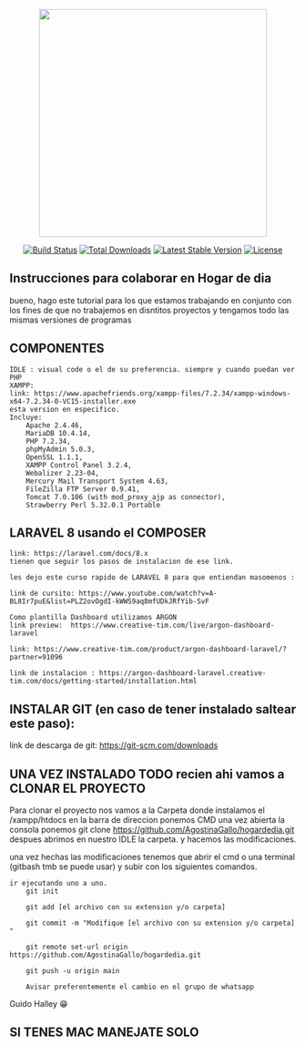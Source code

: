 <p align="center"><a href="https://laravel.com" target="_blank"><img src="https://raw.githubusercontent.com/laravel/art/master/logo-lockup/5%20SVG/2%20CMYK/1%20Full%20Color/laravel-logolockup-cmyk-red.svg" width="400"></a></p>

<p align="center">
<a href="https://travis-ci.org/laravel/framework"><img src="https://travis-ci.org/laravel/framework.svg" alt="Build Status"></a>
<a href="https://packagist.org/packages/laravel/framework"><img src="https://img.shields.io/packagist/dt/laravel/framework" alt="Total Downloads"></a>
<a href="https://packagist.org/packages/laravel/framework"><img src="https://img.shields.io/packagist/v/laravel/framework" alt="Latest Stable Version"></a>
<a href="https://packagist.org/packages/laravel/framework"><img src="https://img.shields.io/packagist/l/laravel/framework" alt="License"></a>
</p>

## Instrucciones para colaborar en  Hogar de dia 

bueno, hago este tutorial para los que estamos trabajando en conjunto con los
 fines de que no trabajemos en disntitos proyectos
  y tengamos todo las mismas versiones de programas


## COMPONENTES 
    IDLE : visual code o el de su preferencia. siempre y cuando puedan ver PHP
    XAMPP: 
    link: https://www.apachefriends.org/xampp-files/7.2.34/xampp-windows-x64-7.2.34-0-VC15-installer.exe
    esta version en especifico. 
    Incluye: 
        Apache 2.4.46,
        MariaDB 10.4.14, 
        PHP 7.2.34, 
        phpMyAdmin 5.0.3,
        OpenSSL 1.1.1, 
        XAMPP Control Panel 3.2.4,
        Webalizer 2.23-04, 
        Mercury Mail Transport System 4.63,
        FileZilla FTP Server 0.9.41,
        Tomcat 7.0.106 (with mod_proxy_ajp as connector),
        Strawberry Perl 5.32.0.1 Portable

## LARAVEL 8 usando el COMPOSER
    link: https://laravel.com/docs/8.x
    tienen que seguir los pasos de instalacion de ese link.

    les dejo este curso rapido de LARAVEL 8 para que entiendan masomenos : 

    link de cursito: https://www.youtube.com/watch?v=A-BL8Ir7puE&list=PLZ2ovOgdI-kWWS9aq8mfUDkJRfYib-SvF

    Como plantilla Dashboard utilizamos ARGON
    link preview:  https://www.creative-tim.com/live/argon-dashboard-laravel

    link: https://www.creative-tim.com/product/argon-dashboard-laravel/?partner=91096

    link de instalacion : https://argon-dashboard-laravel.creative-tim.com/docs/getting-started/installation.html


## INSTALAR GIT (en caso de tener instalado saltear este paso):
link de descarga de git: https://git-scm.com/downloads

## UNA VEZ INSTALADO TODO recien ahi vamos a CLONAR EL PROYECTO

 Para clonar el proyecto nos vamos a la Carpeta donde instalamos el /xampp/htdocs 
 en la barra de direccion ponemos CMD
 una vez abierta la consola ponemos git clone https://github.com/AgostinaGallo/hogardedia.git
 despues abrimos en nuestro IDLE la carpeta. y hacemos las modificaciones. 

 una vez hechas las modificaciones tenemos que abrir el cmd o una terminal (gitbash tmb se puede usar)
 y subir con los siguientes comandos. 

    ir ejecutando uno a uno.    
        git init

        git add [el archivo con su extension y/o carpeta] 

        git commit -m "Modifique [el archivo con su extension y/o carpeta]  "

        git remote set-url origin https://github.com/AgostinaGallo/hogardedia.git

        git push -u origin main

        Avisar preferentemente el cambio en el grupo de whatsapp 

Guido Halley 😁

## SI TENES MAC MANEJATE SOLO
